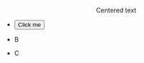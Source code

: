 <p style="text-align: center;">
    Centered text
  


- <a href="https://example.com"> <button> Click me </button> </a>
       
   
- B
- C


</p>
